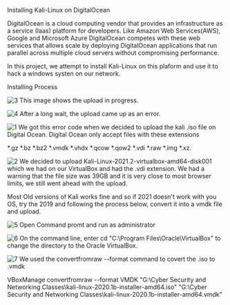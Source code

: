 Installing Kali-Linux on DigitalOcean

DigitalOcean is a cloud computing vendor that provides an infrastructure as a service (Iaas) platform for developers. Like Amazon Web Services(AWS), Google and Microsoft Azure DigitalOcean competes with these web services that allows scale by deploying DigitalOcean applications that run parallel across multiple cloud servers without compromising performance.

In this project, we attempt to install Kali-Linux on this plaform and use it to hack a windows systen on our network.


Installing Process


![3](https://user-images.githubusercontent.com/64130406/143523567-bce73234-0415-4150-a834-c72501c107e5.JPG)
This image shows the upload in progress.


![4](https://user-images.githubusercontent.com/64130406/143523678-452a54f3-f7f9-4dea-ae4b-4700e2678a46.JPG)
After a long wait, the upload came up as an error. 


![1](https://user-images.githubusercontent.com/64130406/143523086-0d36853e-93ee-4d54-9515-9a96169e5846.JPG)
We got this error code when we decided to upload the kali .iso file on Digital Ocean. Digital Ocean only accept files with these extensions 

*.gz 
*.bz 
*.bz2 
*.vmdk 
*.vhdx 
*.qcow 
*.qow2 
*.vdi 
*.raw 
*.img 
*.xz.

![2](https://user-images.githubusercontent.com/64130406/143523252-7fcc53e0-fe59-4889-8c45-a8571d877a41.JPG)
We decided to upload Kali-Linux-2021.2-virtualbox-amd64-disk001 which we had on our VirtualBox and had the .vdi extension. We had a warning that the file size was 39GB and it is very close to most browser limits, we still went ahead with the upload. 

Most Old versions of Kali works fine and so if 2021 doesn't work with you OS, try the 2019 and following the process below, convert it into a vmdk file and upload.

![5](https://user-images.githubusercontent.com/64130406/143523964-e8f4341a-cad9-4bce-8665-a7cce00748a9.png)
Open Command promt and run as administrator


![6](https://user-images.githubusercontent.com/64130406/143524029-cf4ab5e9-43b8-4e6e-bafa-2b2033642f37.JPG)
On the command line, enter cd "C:\Program Files\Oracle\VirtualBox" to change the directory to the Oracle VirtualBox. 


![7](https://user-images.githubusercontent.com/64130406/143524070-cf5dbbe1-5742-4a68-aa8f-49abf9ec7f95.JPG)
We used the convertfromraw --format command to covert the .iso to .vmdk

VBoxManage convertfromraw --format VMDK "G:\Cyber Security and Networking Classes\kali-linux-2020.1b-installer-amd64.iso" "G:\Cyber Security and Networking Classes\kali-linux-2020.1b-installer-amd64.vmdk"



